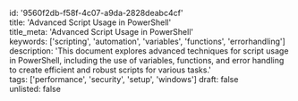 id: '9560f2db-f58f-4c07-a9da-2828deabc4cf'  
title: 'Advanced Script Usage in PowerShell'  
title_meta: 'Advanced Script Usage in PowerShell'  
keywords: ['scripting', 'automation', 'variables', 'functions', 'errorhandling']  
description: 'This document explores advanced techniques for script usage in PowerShell, including the use of variables, functions, and error handling to create efficient and robust scripts for various tasks.'  
tags: ['performance', 'security', 'setup', 'windows']
draft: false  
unlisted: false  











